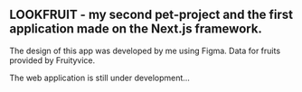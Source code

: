 ## LOOKFRUIT - my second pet-project and the first application made on the Next.js framework.

The design of this app was developed by me using Figma.
Data for fruits provided by Fruityvice.

The web application is still under development...
